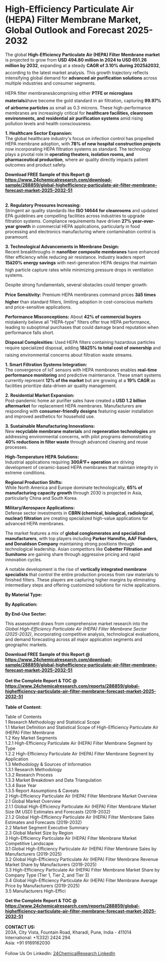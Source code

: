 <h1>High-Efficiency Particulate Air (HEPA) Filter Membrane Market, Global Outlook and Forecast 2025-2032</h1><p>The global <strong>High-Efficiency Particulate Air (HEPA) Filter Membrane market</strong> is projected to grow from <strong>USD 494.80 million in 2024 to USD 651.26 million by 2032</strong>, expanding at a steady <strong>CAGR of 3.10% during 2025â2032</strong>, according to the latest market analysis. This growth trajectory reflects intensifying global demand for <strong>advanced air purification solutions</strong> across multiple industries and consumer segments.</p><p>HEPA filter membranesâcomprising either <strong>PTFE or microglass materials</strong>âhave become the gold standard in air filtration, capturing <strong>99.97% of airborne particles</strong> as small as 0.3 microns. These high-performance membranes are increasingly critical for <strong>healthcare facilities, cleanroom environments, and residential air purification systems</strong> amid rising pollution levels and health consciousness.</p><p><strong>1. Healthcare Sector Expansion:</strong><br>
The global healthcare industry's focus on infection control has propelled HEPA membrane adoption, with <strong>78% of new hospital construction projects</strong> now incorporating HEPA filtration systems as standard. The technology plays a pivotal role in <strong>operating theaters, isolation rooms, and pharmaceutical production</strong>, where air quality directly impacts patient outcomes and product safety.</p><div><b>Download FREE Sample of this Report @ 
            <a href="https://www.24chemicalresearch.com/download-sample/288859/global-highefficiency-particulate-air-filter-membrane-forecast-market-2025-2032-51">
            https://www.24chemicalresearch.com/download-sample/288859/global-highefficiency-particulate-air-filter-membrane-forecast-market-2025-2032-51</a></b></div><br><p><strong>2. Regulatory Pressures Increasing:</strong><br>
Stringent air quality standards like <strong>ISO 14644 for cleanrooms</strong> and updated EPA guidelines are compelling facilities across industries to upgrade filtration systems. Compliance requirements have driven <strong>27% year-over-year growth</strong> in commercial HEPA applications, particularly in food processing and electronics manufacturing where contamination control is paramount.</p><p><strong>3. Technological Advancements in Membrane Design:</strong><br>
Recent breakthroughs in <strong>nanofiber composite membranes</strong> have enhanced filter efficiency while reducing air resistance. Industry leaders report <strong>15â20% energy savings</strong> with next-generation HEPA designs that maintain high particle capture rates while minimizing pressure drops in ventilation systems.</p><p>Despite strong fundamentals, several obstacles could temper growth:</p><p><strong>Price Sensitivity:</strong> Premium HEPA membranes command prices <strong>3â5 times higher</strong> than standard filters, limiting adoption in cost-conscious markets and price-sensitive applications.</p><p><strong>Performance Misconceptions:</strong> About <strong>42% of commercial buyers</strong> mistakenly believe all "HEPA-type" filters offer true HEPA performance, leading to suboptimal purchases that could damage brand reputation when performance falls short.</p><p><strong>Disposal Complexities:</strong> Used HEPA filters containing hazardous particles require specialized disposal, adding <strong>18â25% to total cost of ownership</strong> and raising environmental concerns about filtration waste streams.</p><p><strong>1. Smart Filtration Systems Integration:</strong><br>
The convergence of IoT sensors with HEPA membranes enables <strong>real-time performance monitoring</strong> and predictive maintenance. These smart systems currently represent <strong>12% of the market</strong> but are growing at a <strong>19% CAGR</strong> as facilities prioritize data-driven air quality management.</p><p><strong>2. Residential Market Expansion:</strong><br>
Post-pandemic home air purifier sales have created a <strong>USD 1.2 billion aftermarket</strong> for replacement HEPA membranes. Manufacturers are responding with <strong>consumer-friendly designs</strong> featuring easier installation and improved aesthetics for household use.</p><p><strong>3. Sustainable Manufacturing Innovations:</strong><br>
New <strong>recyclable membrane materials</strong> and <strong>regeneration technologies</strong> are addressing environmental concerns, with pilot programs demonstrating <strong>40% reductions in filter waste</strong> through advanced cleaning and reuse processes.</p><p><strong>High-Temperature HEPA Solutions:</strong><br>
    Industrial applications requiring <strong>300Â°F+ operation</strong> are driving development of ceramic-based HEPA membranes that maintain integrity in extreme conditions.</p><p><strong>Regional Production Shifts:</strong><br>
    While North America and Europe dominate technologically, <strong>65% of manufacturing capacity growth</strong> through 2030 is projected in Asia, particularly China and South Korea.</p><p><strong>Military/Aerospace Applications:</strong><br>
    Defense sector investments in <strong>CBRN (chemical, biological, radiological, nuclear) filtration</strong> are creating specialized high-value applications for advanced HEPA membranes.</p><p>The market features a mix of <strong>global conglomerates and specialized manufacturers</strong>, with top players including <strong>Parker Hannifin, AAF Flanders, and Donaldson Company</strong> maintaining strong positions through technological leadership. Asian competitors like <strong>Cobetter Filtration and Sumitomo</strong> are gaining share through aggressive pricing and rapid innovation cycles.</p><p>A notable development is the rise of <strong>vertically integrated membrane specialists</strong> that control the entire production process from raw materials to finished filters. These players are capturing higher margins by eliminating intermediary steps and offering customized solutions for niche applications.</p><p><strong>By Material Type:</strong></p><p><strong>By Application:</strong></p><p><strong>By End-Use Sector:</strong></p><p>This assessment draws from comprehensive market research into the <em>Global High-Efficiency Particulate Air (HEPA) Filter Membrane Sector (2025-2032)</em>, incorporating competitive analysis, technological evaluations, and demand forecasting across all major application segments and geographic markets.</p><div><b>Download FREE Sample of this Report @ 
            <a href="https://www.24chemicalresearch.com/download-sample/288859/global-highefficiency-particulate-air-filter-membrane-forecast-market-2025-2032-51">
            https://www.24chemicalresearch.com/download-sample/288859/global-highefficiency-particulate-air-filter-membrane-forecast-market-2025-2032-51</a></b></div><br><div><b>Get the Complete Report & TOC @ 
            <a href="https://www.24chemicalresearch.com/reports/288859/global-highefficiency-particulate-air-filter-membrane-forecast-market-2025-2032-51">
            https://www.24chemicalresearch.com/reports/288859/global-highefficiency-particulate-air-filter-membrane-forecast-market-2025-2032-51</a></b></div><br>
            <b>Table of Content:</b><p>Table of Contents<br />
1 Research Methodology and Statistical Scope<br />
1.1 Market Definition and Statistical Scope of High-Efficiency Particulate Air (HEPA) Filter Membrane<br />
1.2 Key Market Segments<br />
1.2.1 High-Efficiency Particulate Air (HEPA) Filter Membrane Segment by Type<br />
1.2.2 High-Efficiency Particulate Air (HEPA) Filter Membrane Segment by Application<br />
1.3 Methodology & Sources of Information<br />
1.3.1 Research Methodology<br />
1.3.2 Research Process<br />
1.3.3 Market Breakdown and Data Triangulation<br />
1.3.4 Base Year<br />
1.3.5 Report Assumptions & Caveats<br />
2 High-Efficiency Particulate Air (HEPA) Filter Membrane Market Overview<br />
2.1 Global Market Overview<br />
2.1.1 Global High-Efficiency Particulate Air (HEPA) Filter Membrane Market Size (M USD) Estimates and Forecasts (2019-2032)<br />
2.1.2 Global High-Efficiency Particulate Air (HEPA) Filter Membrane Sales Estimates and Forecasts (2019-2032)<br />
2.2 Market Segment Executive Summary<br />
2.3 Global Market Size by Region<br />
3 High-Efficiency Particulate Air (HEPA) Filter Membrane Market Competitive Landscape<br />
3.1 Global High-Efficiency Particulate Air (HEPA) Filter Membrane Sales by Manufacturers (2019-2025)<br />
3.2 Global High-Efficiency Particulate Air (HEPA) Filter Membrane Revenue Market Share by Manufacturers (2019-2025)<br />
3.3 High-Efficiency Particulate Air (HEPA) Filter Membrane Market Share by Company Type (Tier 1, Tier 2, and Tier 3)<br />
3.4 Global High-Efficiency Particulate Air (HEPA) Filter Membrane Average Price by Manufacturers (2019-2025)<br />
3.5 Manufacturers High-Effici</p><div><b>Get the Complete Report & TOC @ 
            <a href="https://www.24chemicalresearch.com/reports/288859/global-highefficiency-particulate-air-filter-membrane-forecast-market-2025-2032-51">
            https://www.24chemicalresearch.com/reports/288859/global-highefficiency-particulate-air-filter-membrane-forecast-market-2025-2032-51</a></b></div><br><b>CONTACT US:</b><br>
            203A, City Vista, Fountain Road, Kharadi, Pune, India - 411014<br>
            International: +1(332) 2424 294<br>
            Asia: +91 9169162030 <br><br>
            Follow Us On LinkedIn: <a href="https://www.linkedin.com/company/24chemicalresearch/">24ChemicalResearch LinkedIn</a>